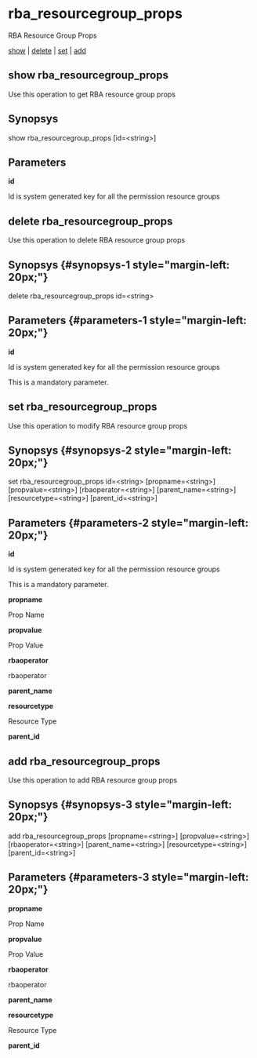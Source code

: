 # rba\_resourcegroup\_props

RBA Resource Group Props

[show](#show%20rba_resourcegroup_props) | [delete](#delete%20rba_resourcegroup_props) | [set](#set%20rba_resourcegroup_props) | [add](#add%20rba_resourcegroup_props)

## show rba\_resourcegroup\_props

Use this operation to get RBA resource group props

## Synopsys 

show rba\_resourcegroup\_props \[id=&lt;string&gt;\]

## Parameters 

**id**

Id is system generated key for all the permission resource groups

## delete rba\_resourcegroup\_props

Use this operation to delete RBA resource group props

## Synopsys {#synopsys-1 style="margin-left: 20px;"}

delete rba\_resourcegroup\_props id=&lt;string&gt;

## Parameters {#parameters-1 style="margin-left: 20px;"}

**id**

Id is system generated key for all the permission resource groups

This is a mandatory parameter.

## set rba\_resourcegroup\_props

Use this operation to modify RBA resource group props

## Synopsys {#synopsys-2 style="margin-left: 20px;"}

set rba\_resourcegroup\_props id=&lt;string&gt; \[propname=&lt;string&gt;\] \[propvalue=&lt;string&gt;\] \[rbaoperator=&lt;string&gt;\] \[parent\_name=&lt;string&gt;\] \[resourcetype=&lt;string&gt;\] \[parent\_id=&lt;string&gt;\]

## Parameters {#parameters-2 style="margin-left: 20px;"}

**id**

Id is system generated key for all the permission resource groups

This is a mandatory parameter.

**propname**

Prop Name

**propvalue**

Prop Value

**rbaoperator**

rbaoperator

**parent\_name**

**resourcetype**

Resource Type

**parent\_id**

## add rba\_resourcegroup\_props

Use this operation to add RBA resource group props

## Synopsys {#synopsys-3 style="margin-left: 20px;"}

add rba\_resourcegroup\_props \[propname=&lt;string&gt;\] \[propvalue=&lt;string&gt;\] \[rbaoperator=&lt;string&gt;\] \[parent\_name=&lt;string&gt;\] \[resourcetype=&lt;string&gt;\] \[parent\_id=&lt;string&gt;\]

## Parameters {#parameters-3 style="margin-left: 20px;"}

**propname**

Prop Name

**propvalue**

Prop Value

**rbaoperator**

rbaoperator

**parent\_name**

**resourcetype**

Resource Type

**parent\_id**
